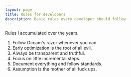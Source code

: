 ```yaml
---
layout: page
title: Rules for developers
description: Basic rules every developer should follow
---
```


Rules I accumulated over the years.

1. Follow Occam's razor whenever you can.
2. Early optimization is the root of all evil.
3. Always be transparent and truthful.
4. Focus on little incremental steps.
5. Document everything and follow standards.
6. Assumption is the mother of all fuck ups.
